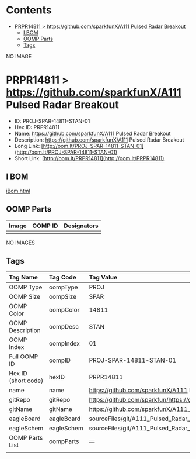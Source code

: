 



Contents
========

* [PRPR14811 > https://github.com/sparkfunX/A111 Pulsed Radar Breakout](#prpr14811--httpsgithubcomsparkfunxa111-pulsed-radar-breakout)
	* [I BOM](#i-bom)
	* [OOMP Parts](#oomp-parts)
	* [Tags](#tags)
  
NO IMAGE  
# PRPR14811 > https://github.com/sparkfunX/A111 Pulsed Radar Breakout

- ID: PROJ-SPAR-14811-STAN-01
- Hex ID: PRPR14811
- Name: https://github.com/sparkfunX/A111 Pulsed Radar Breakout
- Description: https://github.com/sparkfunX/A111 Pulsed Radar Breakout
- Long Link: [http://oom.lt/PROJ-SPAR-14811-STAN-01](http://oom.lt/PROJ-SPAR-14811-STAN-01)
- Short Link: [http://oom.lt/PRPR14811](http://oom.lt/PRPR14811)

## I BOM
  
[iBom.html](https://htmlpreview.github.io/?https://github.com/oomlout/oomlout_OOMP_projects/blob/main/PROJ/SPAR/14811/STAN/01ibom.html)
## OOMP Parts
  

|Image|OOMP ID|Designators|
| :--- | :--- | :--- |
||||
  
NO IMAGES  
## Tags
  

|Tag Name|Tag Code|Tag Value|
| :--- | :--- | :--- |
|OOMP Type|oompType|PROJ|
|OOMP Size|oompSize|SPAR|
|OOMP Color|oompColor|14811|
|OOMP Description|oompDesc|STAN|
|OOMP Index|oompIndex|01|
|Full OOMP ID|oompID|PROJ-SPAR-14811-STAN-01|
|Hex ID (short code)|hexID|PRPR14811|
|name|name|https://github.com/sparkfunX/A111 Pulsed Radar Breakout|
|gitRepo|gitRepo|https://github.com/sparkfun/https://github.com/sparkfunX/A111_Pulsed_Radar_Breakout|
|gitName|gitName|https://github.com/sparkfunX/A111_Pulsed_Radar_Breakout|
|eagleBoard|eagleBoard|sourceFiles/git/A111_Pulsed_Radar_Breakout/Hardware/A111_Pulsed_Radar_Breakout.brd|
|eagleSchem|eagleSchem|sourceFiles/git/A111_Pulsed_Radar_Breakout/Hardware/A111_Pulsed_Radar_Breakout.sch|
|OOMP Parts List|oompParts|<table><tr><td></td></tr></table>|
||||
